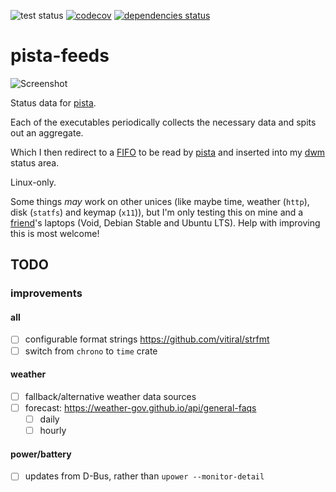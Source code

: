 ![test status](https://github.com/xandkar/pista-feeds/actions/workflows/test.yml/badge.svg)
[![codecov](https://codecov.io/gh/xandkar/pista-feeds/branch/dominus/graph/badge.svg)](https://codecov.io/gh/xandkar/pista-feeds)
[![dependencies status](https://deps.rs/repo/github/xandkar/pista-feeds/status.svg)](https://deps.rs/repo/github/xandkar/pista-feeds)

pista-feeds
===============================================================================
![Screenshot](screenshot.png)

Status data for [pista](https://github.com/xandkar/pista).

Each of the executables periodically collects the necessary data and spits out
an aggregate.

Which I then redirect to a [FIFO](https://en.wikipedia.org/wiki/Named_pipe) to
be read by [pista](https://github.com/xandkar/pista) and inserted into my
[dwm](https://dwm.suckless.org/) status area.

Linux-only.

Some things _may_ work on other unices (like maybe time, weather (`http`), disk
(`statfs`) and keymap (`x11`)), but I'm only testing this on mine and a
[friend](https://github.com/asinovski)'s laptops (Void, Debian Stable and
Ubuntu LTS). Help with improving this is most welcome!

TODO
----

### improvements
#### all
- [ ] configurable format strings https://github.com/vitiral/strfmt
- [ ] switch from `chrono` to `time` crate

#### weather
- [ ] fallback/alternative weather data sources
- [ ] forecast: https://weather-gov.github.io/api/general-faqs
  - [ ] daily
  - [ ] hourly

#### power/battery
- [ ] updates from D-Bus, rather than `upower --monitor-detail`
